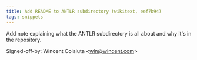 ```yaml
---
title: Add README to ANTLR subdirectory (wikitext, eef7b94)
tags: snippets
---
```


Add note explaining what the ANTLR subdirectory is all about and why it's in the repository.

Signed-off-by: Wincent Colaiuta &lt;win@wincent.com&gt;
